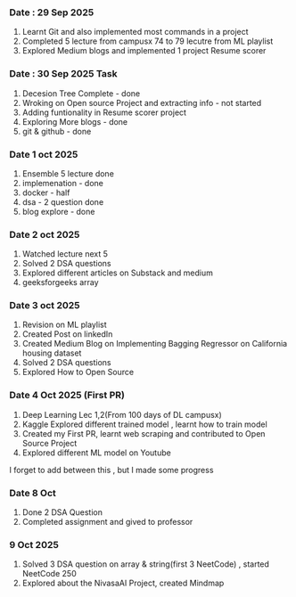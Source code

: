  ### Date : 29 Sep 2025 
 1. Learnt Git and also implemented most commands in a project
 2. Completed 5 lecture from campusx 74 to 79 lecutre from ML playlist
 3. Explored Medium blogs and implemented 1 project Resume scorer

### Date : 30 Sep 2025 Task
  1. Decesion Tree Complete - done
  2. Wroking on Open source Project and extracting info  - not started
  3. Adding funtionality in Resume scorer project
  4. Exploring More blogs - done
  5. git & github - done

### Date 1 oct 2025 
  1. Ensemble 5 lecture done
  2. implemenation - done 
  3. docker - half 
  4. dsa - 2 question done
  5. blog explore - done

### Date 2 oct 2025 
1. Watched lecture next 5
2. Solved 2 DSA questions
3. Explored different articles on Substack and medium
4. geeksforgeeks array

### Date 3 oct 2025 
1. Revision on ML playlist 
2. Created Post on linkedIn
3. Created Medium Blog on Implementing Bagging Regressor on California housing dataset
4. Solved 2 DSA questions
5. Explored How to Open Source
   
### Date 4 Oct 2025 (First PR)
1. Deep Learning Lec 1,2(From 100 days of DL campusx)
2. Kaggle Explored different trained model , learnt how to train model
3. Created my First PR, learnt web scraping and contributed to Open Source Project
4. Explored different ML model on Youtube



I forget to add between this , but I made some progress

### Date 8 Oct 
1. Done 2 DSA Question
2. Completed assignment and gived to professor
   
### 9 Oct 2025
1. Solved 3 DSA question on array & string(first 3 NeetCode) , started NeetCode 250
2. Explored about the NivasaAI Project, created Mindmap
   
